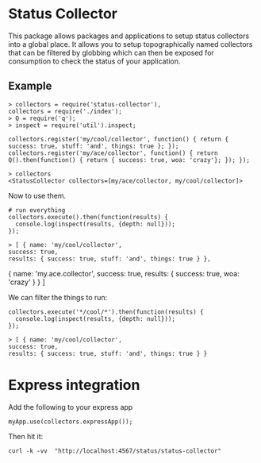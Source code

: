 # Status Collector

This package allows packages and applications to setup status collectors into a global place. 
It allows you to setup topographically named collectors that can be filtered by globbing which can then be exposed for consumption to check the status of your application.

## Example

    > collectors = require('status-collector'),
    collectors = require('./index');
    > Q = require('q');
    > inspect = require('util').inspect;

    collectors.register('my/cool/collector', function() { return { success: true, stuff: 'and', things: true }; });
    collectors.register('my/ace/collector', function() { return Q().then(function() { return { success: true, woa: 'crazy'}; }); });

    > collectors
    <StatusCollector collectors=[my/ace/collector, my/cool/collector]>

Now to use them.

    # run everything
    collectors.execute().then(function(results) {
      console.log(inspect(results, {depth: null}));
    });

    > [ { name: 'my/cool/collector',
    success: true,
    results: { success: true, stuff: 'and', things: true } },
  { name: 'my.ace.collector',
    success: true,
    results: { success: true, woa: 'crazy' } } ]


We can filter the things to run:

    collectors.execute('*/cool/*').then(function(results) {
      console.log(inspect(results, {depth: null}));
    });

    > [ { name: 'my/cool/collector',
    success: true,
    results: { success: true, stuff: 'and', things: true } }

# Express integration

Add the following to your express app

    myApp.use(collectors.expressApp());

Then hit it:

    curl -k -vv  "http://localhost:4567/status/status-collector"
